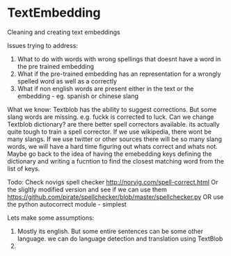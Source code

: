# TextEmbedding
Cleaning and creating text embeddings


Issues trying to address:

1) What to do with words with wrong spellings that doesnt have a word in the pre trained embedding
2) What if the pre-trained embedding has an representation for a wrongly spelled word as well as a correctly
3) What if non english words are present either in the text or the embedding - eg. spanish or chinese slang


What we know:
Textblob has the ability to suggest corrections. But some slang words are missing. e.g. fuckk is corrected to luck.
Can we change Textblob dictionary? are there better spell correctors available. its actually quite tough to train a spell corrector. 
If we use wikipedia, there wont be many slangs. If we use twitter or other sources there will be so many slang words, we will have a hard time figuring out whats correct and whats not. 
Maybe go back to the idea of having the emebedding keys defining the dictionary and writing a fucntion to find the closest matching word from the list of keys.  

Todo:
Check novigs spell checker http://norvig.com/spell-correct.html
Or the sligltly modified version and see if we can use them https://github.com/pirate/spellchecker/blob/master/spellchecker.py
OR use the python autocorrect module - simplest




Lets make some assumptions:
1) Mostly its english. But some entire sentences can be some other language. we can do language detection and translation using TextBlob
2) 